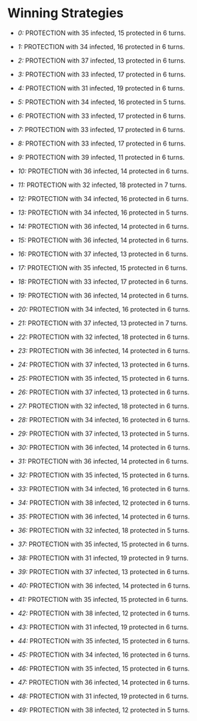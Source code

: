 # Winning Strategies

* _0:_ PROTECTION with 35 infected, 15 protected in 6 turns.


* _1:_ PROTECTION with 34 infected, 16 protected in 6 turns.


* _2:_ PROTECTION with 37 infected, 13 protected in 6 turns.


* _3:_ PROTECTION with 33 infected, 17 protected in 6 turns.


* _4:_ PROTECTION with 31 infected, 19 protected in 6 turns.


* _5:_ PROTECTION with 34 infected, 16 protected in 5 turns.


* _6:_ PROTECTION with 33 infected, 17 protected in 6 turns.


* _7:_ PROTECTION with 33 infected, 17 protected in 6 turns.


* _8:_ PROTECTION with 33 infected, 17 protected in 6 turns.


* _9:_ PROTECTION with 39 infected, 11 protected in 6 turns.


* _10:_ PROTECTION with 36 infected, 14 protected in 6 turns.


* _11:_ PROTECTION with 32 infected, 18 protected in 7 turns.


* _12:_ PROTECTION with 34 infected, 16 protected in 6 turns.


* _13:_ PROTECTION with 34 infected, 16 protected in 5 turns.


* _14:_ PROTECTION with 36 infected, 14 protected in 6 turns.


* _15:_ PROTECTION with 36 infected, 14 protected in 6 turns.


* _16:_ PROTECTION with 37 infected, 13 protected in 6 turns.


* _17:_ PROTECTION with 35 infected, 15 protected in 6 turns.


* _18:_ PROTECTION with 33 infected, 17 protected in 6 turns.


* _19:_ PROTECTION with 36 infected, 14 protected in 6 turns.


* _20:_ PROTECTION with 34 infected, 16 protected in 6 turns.


* _21:_ PROTECTION with 37 infected, 13 protected in 7 turns.


* _22:_ PROTECTION with 32 infected, 18 protected in 6 turns.


* _23:_ PROTECTION with 36 infected, 14 protected in 6 turns.


* _24:_ PROTECTION with 37 infected, 13 protected in 6 turns.


* _25:_ PROTECTION with 35 infected, 15 protected in 6 turns.


* _26:_ PROTECTION with 37 infected, 13 protected in 6 turns.


* _27:_ PROTECTION with 32 infected, 18 protected in 6 turns.


* _28:_ PROTECTION with 34 infected, 16 protected in 6 turns.


* _29:_ PROTECTION with 37 infected, 13 protected in 5 turns.


* _30:_ PROTECTION with 36 infected, 14 protected in 6 turns.


* _31:_ PROTECTION with 36 infected, 14 protected in 6 turns.


* _32:_ PROTECTION with 35 infected, 15 protected in 6 turns.


* _33:_ PROTECTION with 34 infected, 16 protected in 6 turns.


* _34:_ PROTECTION with 38 infected, 12 protected in 6 turns.


* _35:_ PROTECTION with 36 infected, 14 protected in 6 turns.


* _36:_ PROTECTION with 32 infected, 18 protected in 5 turns.


* _37:_ PROTECTION with 35 infected, 15 protected in 6 turns.


* _38:_ PROTECTION with 31 infected, 19 protected in 9 turns.


* _39:_ PROTECTION with 37 infected, 13 protected in 6 turns.


* _40:_ PROTECTION with 36 infected, 14 protected in 6 turns.


* _41:_ PROTECTION with 35 infected, 15 protected in 6 turns.


* _42:_ PROTECTION with 38 infected, 12 protected in 6 turns.


* _43:_ PROTECTION with 31 infected, 19 protected in 6 turns.


* _44:_ PROTECTION with 35 infected, 15 protected in 6 turns.


* _45:_ PROTECTION with 34 infected, 16 protected in 6 turns.


* _46:_ PROTECTION with 35 infected, 15 protected in 6 turns.


* _47:_ PROTECTION with 36 infected, 14 protected in 6 turns.


* _48:_ PROTECTION with 31 infected, 19 protected in 6 turns.


* _49:_ PROTECTION with 38 infected, 12 protected in 5 turns.


